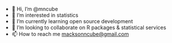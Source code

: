 - 👋 Hi, I’m @mncube
- 👀 I’m interested in statistics
- 🌱 I’m currently learning open source development
- 💞️ I’m looking to collaborate on R packages & statistical services
- 📫 How to reach me macksonncube@gmail.com

<!---
mncube/mncube is a ✨ special ✨ repository because its `README.md` (this file) appears on your GitHub profile.
You can click the Preview link to take a look at your changes.
--->

